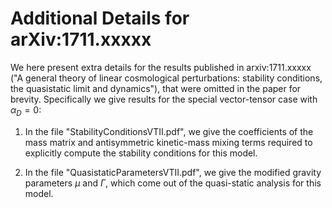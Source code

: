 # Additional Details for arXiv:1711.xxxxx

We here present extra details for the results published in arxiv:1711.xxxxx ("A general theory of linear cosmological
perturbations: stability conditions, the quasistatic limit and dynamics"), that were omitted in the paper for brevity. Specifically we give results for the special vector-tensor case with $\alpha_D = 0$: 

1) In the file "StabilityConditionsVTII.pdf", we give the coefficients of the mass matrix and antisymmetric kinetic-mass mixing terms required to explicitly compute the stability conditions for this model.

2) In the file "QuasistaticParametersVTII.pdf", we give the modified gravity parameters $\mu$ and $\Gamma$, which come out of the quasi-static analysis for this model.
